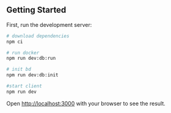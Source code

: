 ## Getting Started

First, run the development server:

```bash
# download dependencies
npm ci

# run docker
npm run dev:db:run

# init bd
npm run dev:db:init

#start client
npm run dev
```

Open [http://localhost:3000](http://localhost:3000) with your browser to see the result.
